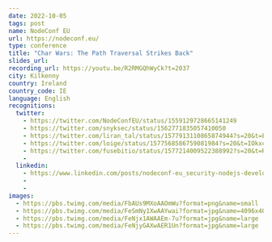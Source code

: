 ```yaml
---
date: 2022-10-05
tags: post
name: NodeConf EU
url: https://nodeconf.eu/
type: conference
title: "Char Wars: The Path Traversal Strikes Back"
slides_url:
recording_url: https://youtu.be/R2RMGQhWyCk?t=2037
city: Kilkenny
country: Ireland 
country_code: IE
language: English
recognitions:
  twitter:
    - https://twitter.com/NodeConfEU/status/1559129728665141249
    - https://twitter.com/snyksec/status/1562771835057410050
    - https://twitter.com/liran_tal/status/1577913110865874944?s=20&t=Eb4p4MiBwVKdzXJCf-a1xg
    - https://twitter.com/loige/status/1577568586759081984?s=20&t=IOkxc6EKMOOmZZfGgWD5sg
    - https://twitter.com/fusebitio/status/1577214009522388992?s=20&t=REcSqeebCD0oiXZZi5Moog
    - 
  linkedin:
    - https://www.linkedin.com/posts/nodeconf-eu_security-nodejs-developers-activity-6964998930958802944-xaNl?utm_source=linkedin_share&utm_medium=member_desktop_web
    - 
    - 
images:
  - https://pbs.twimg.com/media/FbAUs9MXoAAOmWu?format=png&name=small
  - https://pbs.twimg.com/media/FeSmNy1XwAAYwai?format=jpg&name=4096x4096
  - https://pbs.twimg.com/media/FeNjx1AWAAEm-7u?format=jpg&name=large
  - https://pbs.twimg.com/media/FeNjyGAXwAER1Un?format=jpg&name=large
---
```

